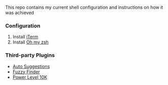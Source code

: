 This repo contains my current shell configuration and instructions on how it was achieved

### Configuration
1. Install [iTerm](https://iterm2.com/index.html)
2. Install [Oh my zsh](https://github.com/ohmyzsh/ohmyzsh)

### Third-party Plugins
* [Auto Suggestions](https://github.com/zsh-users/zsh-autosuggestions)
* [Fuzzy Finder](https://github.com/junegunn/fzf)
* [Power Level 10K](https://github.com/romkatv/powerlevel10k)